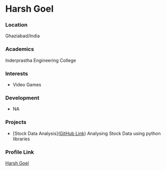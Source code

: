 # Harsh Goel

### Location

Ghaziabad/India

### Academics

Inderprastha Engineering College

### Interests

- Video Games

### Development

- NA

### Projects

- [Stock Data Analysis]([GitHub Link](https://github.com/harsh-sql/Data-Science-Project)) Analysing Stock Data using python libraries

### Profile Link

[Harsh Goel](https://github.com/harsh-sql)
